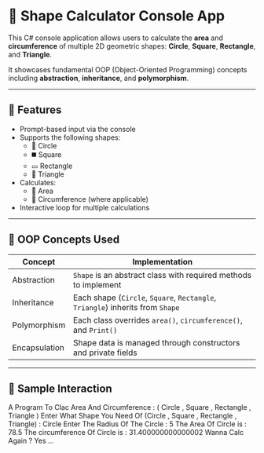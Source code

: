 # 🧮 Shape Calculator Console App

This C# console application allows users to calculate the **area** and **circumference** of multiple 2D geometric shapes: **Circle**, **Square**, **Rectangle**, and **Triangle**.

It showcases fundamental OOP (Object-Oriented Programming) concepts including **abstraction**, **inheritance**, and **polymorphism**.

---

## 📌 Features

- Prompt-based input via the console
- Supports the following shapes:
  - 🔵 Circle
  - ◼️ Square
  - ▭ Rectangle
  - 🔺 Triangle
- Calculates:
  - 📐 Area
  - 📏 Circumference (where applicable)
- Interactive loop for multiple calculations

---

## 🧠 OOP Concepts Used

| Concept        | Implementation                                                |
|----------------|---------------------------------------------------------------|
| Abstraction    | `Shape` is an abstract class with required methods to implement |
| Inheritance    | Each shape (`Circle`, `Square`, `Rectangle`, `Triangle`) inherits from `Shape` |
| Polymorphism   | Each class overrides `area()`, `circumference()`, and `Print()` |
| Encapsulation  | Shape data is managed through constructors and private fields  |

---


## 💬 Sample Interaction

A Program To Clac Area And Circumference : ( Circle , Square , Rectangle , Triangle ) 
Enter What Shape You Need Of (Circle , Square , Rectangle , Triangle) :
Circle
Enter The Radius Of The Circle : 
5
The Area Of Circle is : 78.5
The circumference Of Circle is : 31.400000000000002
Wanna Calc Again ?
Yes
...

